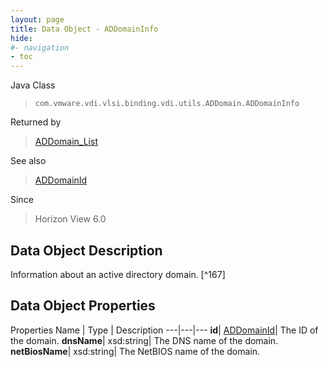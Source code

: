 ```yaml
---
layout: page
title: Data Object - ADDomainInfo
hide:
#- navigation
- toc
---
```






Java Class
> `com.vmware.vdi.vlsi.binding.vdi.utils.ADDomain.ADDomainInfo`

Returned by
> [ADDomain_List](vdi.utils.ADDomain.md#list)

See also
> [ADDomainId](vdi.entity.ADDomainId.md)

Since
> Horizon View 6.0


## Data Object Description

Information about an active directory domain.
 [^167]



## Data Object Properties
Properties
Name |  Type |  Description
---|---|---
**id**| [ADDomainId](vdi.entity.ADDomainId.md)|  The ID of the domain.
**dnsName**|  xsd:string|  The DNS name of the domain.
**netBiosName**|  xsd:string|  The NetBIOS name of the domain.


 
